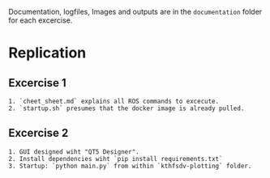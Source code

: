 Documentation, logfiles, Images and outputs are in the `documentation` folder for each excercise.

# Replication
## Excercise 1
    1. `cheet_sheet.md` explains all ROS commands to excecute.
    2. `startup.sh` presumes that the docker image is already pulled.

## Excercise 2
    1. GUI designed wiht "QT5 Designer".
    2. Install dependencies wiht `pip install requirements.txt`
    3. Startup: `python main.py` from within `kthfsdv-plotting` folder.